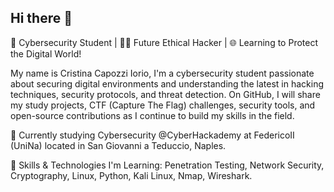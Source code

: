 ## Hi there 👋

🔹 Cybersecurity Student | 🕵️‍♂️ Future Ethical Hacker | 🌐 Learning to Protect the Digital World!

My name is Cristina Capozzi Iorio, I'm a cybersecurity student passionate about securing digital environments and understanding the latest in hacking techniques, security protocols, and threat detection. On GitHub, I will share my study projects, CTF (Capture The Flag) challenges, security tools, and open-source contributions as I continue to build my skills in the field.

📍 Currently studying Cybersecurity @CyberHackademy at FedericoII (UniNa) located in San Giovanni a Teduccio, Naples.

💬 Skills & Technologies I'm Learning: Penetration Testing, Network Security, Cryptography, Linux, Python, Kali Linux, Nmap, Wireshark.

<!--
**Cristina-CI/Cristina-CI** is a ✨ _special_ ✨ repository because its `README.md` (this file) appears on your GitHub profile.

Here are some ideas to get you started:

- 🔭 I’m currently working on ...
- 🌱 I’m currently learning ...
- 👯 I’m looking to collaborate on ...
- 🤔 I’m looking for help with ...
- 💬 Ask me about ...
- 📫 How to reach me: ...
- 😄 Pronouns: ...
- ⚡ Fun fact: ...
-->
